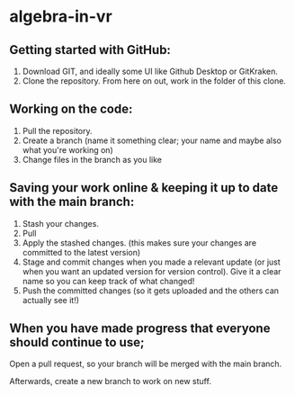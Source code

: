 # algebra-in-vr

## Getting started with GitHub:
1. Download GIT, and ideally some UI like Github Desktop or GitKraken.
2. Clone the repository. From here on out, work in the folder of this clone.

## Working on the code:
1. Pull the repository.
2. Create a branch (name it something clear; your name and maybe also what you're working on)
3. Change files in the branch as you like

## Saving your work online & keeping it up to date with the main branch:
1. Stash your changes.
2. Pull
3. Apply the stashed changes. (this makes sure your changes are committed to the latest version)
4. Stage and commit changes when you made a relevant update (or just when you want an updated version for version control). Give it a clear name so you can keep track of what changed!
5. Push the committed changes (so it gets uploaded and the others can actually see it!)

## When you have made progress that everyone should continue to use;
Open a pull request, so your branch will be merged with the main branch.

Afterwards, create a new branch to work on new stuff.
